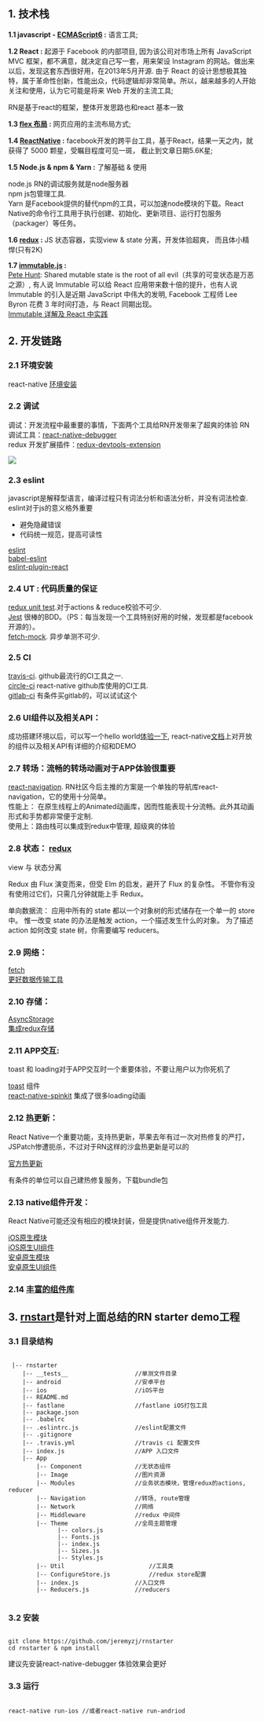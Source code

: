## 1. 技术栈

**1.1 javascript - [ECMAScript6](http://es6.ruanyifeng.com/#docs/object) :** 语言工具; 

**1.2 React :** 起源于 Facebook 的内部项目, 因为该公司对市场上所有 JavaScript MVC 框架，都不满意，就决定自己写一套，用来架设 Instagram 的网站。做出来以后，发现这套东西很好用，在2013年5月开源. 由于 React 的设计思想极其独特，属于革命性创新，性能出众，代码逻辑却非常简单。所以，越来越多的人开始关注和使用，认为它可能是将来 Web 开发的主流工具;

RN是基于react的框架，整体开发思路也和react 基本一致

**1.3 [flex 布局](https://reactnative.cn/docs/0.51/layout-with-flexbox.html#content) :**  网页应用的主流布局方式;

**1.4 [ReactNative](https://reactnative.cn/) :** facebook开发的跨平台工具，基于React，结果一天之内，就获得了 5000 颗星，受瞩目程度可见一斑， 截止到文章日期5.6K星;

**1.5 Node.js & npm & Yarn :** 了解基础 & 使用

node.js RN的调试服务就是node服务器	  
npm js包管理工具.  
Yarn 是Facebook提供的替代npm的工具，可以加速node模块的下载。React Native的命令行工具用于执行创建、初始化、更新项目、运行打包服务（packager）等任务。

**1.6 [redux](http://cn.redux.js.org/index.html) :** JS 状态容器，实现view & state 分离，开发体验超爽， 而且体小精悍(只有2K)

**1.7 [immutable.js](https://facebook.github.io/immutable-js/) :**  
[Pete Hunt](https://github.com/petehunt): Shared mutable state is the root of all evil（共享的可变状态是万恶之源）, 有人说 Immutable 可以给 React 应用带来数十倍的提升，也有人说 Immutable 的引入是近期 JavaScript 中伟大的发明, Facebook 工程师 Lee Byron 花费 3 年时间打造，与 React 同期出现。    
[Immutable 详解及 React 中实践](https://github.com/camsong/blog/issues/3)

## 2. 开发链路

### 2.1 环境安装

react-native [环境安装](https://reactnative.cn/docs/0.51/getting-started.html)

### 2.2 调试 

调试：开发流程中最重要的事情，下面两个工具给RN开发带来了超爽的体验
RN 调试工具：[react-native-debugger](https://github.com/jhen0409/react-native-debugger)   
redux 开发扩展插件：[redux-devtools-extension](https://github.com/zalmoxisus/redux-devtools-extension)

![](./img/debuger.png)

### 2.3 eslint 

javascript是解释型语言，编译过程只有词法分析和语法分析，并没有词法检查. eslint对于js的意义格外重要  
* 避免隐藏错误  
* 代码统一规范，提高可读性  
	
[eslint](https://eslint.org/) 		
[babel-eslint](https://github.com/babel/babel-eslint)	
[eslint-plugin-react](https://github.com/yannickcr/eslint-plugin-react)


### 2.4 UT : 代码质量的保证

[redux unit test](https://redux.js.org/docs/recipes/WritingTests.html).对于actions & reduce校验不可少.    
[Jest](https://facebook.github.io/jest/docs/en/tutorial-react-native.html) 很棒的BDD。（PS：每当发现一个工具特别好用的时候，发现都是facebook开源的）。  
[fetch-mock](http://www.wheresrhys.co.uk/fetch-mock/). 异步单测不可少.  

### 2.5 CI

[travis-ci](https://travis-ci.org/). github最流行的CI工具之一.   
[circle-ci](https://circleci.com/) react-native github库使用的CI工具.   
[gitlab-ci](https://about.gitlab.com/features/gitlab-ci-cd/) 有条件买gitlab的，可以试试这个

### 2.6 UI组件以及相关API：

成功搭建环境以后，可以写一个hello world[体验一下](https://reactnative.cn/docs/0.51/tutorial.html#content), react-native[文档](https://reactnative.cn)上对开放的组件以及相关API有详细的介绍和DEMO

### 2.7 转场：流畅的转场动画对于APP体验很重要 

[react-navigation](https://reactnavigation.org/docs/intro/). RN社区今后主推的方案是一个单独的导航库react-navigation，它的使用十分简单。    
性能上： 在原生线程上的Animated动画库，因而性能表现十分流畅。此外其动画形式和手势都非常便于定制.     
使用上：路由栈可以集成到redux中管理, 超级爽的体验

### 2.8 状态： [redux](http://cn.redux.js.org/)

view 与 状态分离

Redux 由 Flux 演变而来，但受 Elm 的启发，避开了 Flux 的复杂性。 不管你有没有使用过它们，只需几分钟就能上手 Redux。

单向数据流：
应用中所有的 state 都以一个对象树的形式储存在一个单一的 store 中。 惟一改变 state 的办法是触发 action，一个描述发生什么的对象。 为了描述 action 如何改变 state 树，你需要编写 reducers。

### 2.9 网络：    

[fetch](https://reactnative.cn/docs/0.51/network.html#content)  
[更好数据传输工具](https://github.com/wkh237/react-native-fetch-blob)

### 2.10 存储： 

[AsyncStorage](https://reactnative.cn/docs/0.51/asyncstorage.html#content)     
[集成redux存储](https://github.com/rt2zz/redux-persist)

### 2.11 APP交互: 

toast 和 loading对于APP交互时一个重要体验，不要让用户以为你死机了 

[toast](https://github.com/crazycodeboy/react-native-easy-toast) 组件     	    	
[react-native-spinkit](https://github.com/maxs15/react-native-spinkit) 集成了很多loading动画

### 2.12 热更新： 

React Native一个重要功能，支持热更新，苹果去年有过一次对热修复的严打，JSPatch惨遭扼杀，不过对于RN这样的沙盒热更新是可以的

[官方热更新](http://update.reactnative.cn/) 

有条件的单位可以自己建热修复服务，下载bundle包

### 2.13 native组件开发：

React Native可能还没有相应的模块封装，但是提供native组件开发能力.

[iOS原生模块](https://reactnative.cn/docs/0.51/native-modules-ios.html#content)    
[iOS原生UI组件](https://reactnative.cn/docs/0.51/native-component-ios.html#content)    
[安卓原生模块](https://reactnative.cn/docs/0.51/native-modules-android.html#content) 	    
[安卓原生UI组件](https://reactnative.cn/docs/0.51/native-component-android.html#content)

### 2.14 [丰富的组件库](https://react.parts/?collection=React+Native)

## 3. [rnstart](https://github.com/jeremyzj/rnstarter)是针对上面总结的RN starter demo工程

### 3.1 目录结构

```

 |-- rnstarter
    |-- __tests__    				//单测文件目录
    |-- android						//安卓平台    
    |-- ios							//iOS平台
    |-- README.md
    |-- fastlane				   	//fastlane iOS打包工具
    |-- package.json
    |-- .babelrc		
    |-- .eslintrc.js				//eslint配置文件
    |-- .gitignore
    |-- .travis.yml					//travis ci 配置文件
    |-- index.js					//APP 入口文件
    |-- App
        |-- Component				//无状态组件
        |-- Image					//图片资源
        |-- Modules					//业务状态模块，管理redux的actions, reducer
        |-- Navigation				//转场, route管理
        |-- Network					//网络
        |-- Middleware				//redux 中间件
        |-- Theme					//全局主题管理
        	  |-- colors.js
        	  |-- Fonts.js
        	  |-- index.js
        	  |-- Sizes.js
        	  |-- Styles.js
        |-- Util						//工具类
        |-- ConfigureStore.js			//redux store配置
        |-- index.js				//入口文件
        |-- Reducers.js				//reducers
        
```



### 3.2 安装

```

git clone https://github.com/jeremyzj/rnstarter
cd rnstarter & npm install

```

建议先安装react-native-debugger 体验效果会更好

### 3.3 运行

```

react-native run-ios //或者react-native run-andriod

```





 



